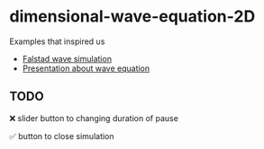 # dimensional-wave-equation-2D

Examples that inspired us

 - [Falstad wave simulation](https://www.falstad.com/ripple/)
 - [Presentation about wave equation](https://www.slideshare.net/AmrMousa12/2-dimensional-wave-equation-analytical-and-numerical-solution)
 
 ## TODO
 ❌ slider button to changing duration of pause 
 
 ✅ button to close simulation
 
 
